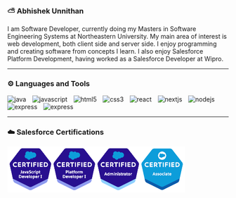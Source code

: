 ### ⛅ Abhishek Unnithan

I am Software Developer, currently doing my Masters in Software Engineering Systems at Northeastern University. My main area of interest is web development, both client side and server side. I enjoy programming and creating software from concepts I learn. I also enjoy Salesforce Platform Development, having worked as a Salesforce Developer at Wipro.

--- 


### ⚙️ Languages and Tools

<img src="https://cdn.jsdelivr.net/gh/devicons/devicon/icons/java/java-original-wordmark.svg" alt="java" style="width:30px; padding-right:10px;">
<img src="https://cdn.jsdelivr.net/gh/devicons/devicon/icons/javascript/javascript-original.svg" alt="javascript" style="width:30px; padding-right:10px;">
<img src="https://cdn.jsdelivr.net/gh/devicons/devicon/icons/html5/html5-plain-wordmark.svg" alt="html5" style="width:30px; padding-right:10px;">
<img src="https://cdn.jsdelivr.net/gh/devicons/devicon/icons/css3/css3-original-wordmark.svg" alt="css3" style="width:30px; padding-right:10px;">
<img src="https://cdn.jsdelivr.net/gh/devicons/devicon/icons/react/react-original.svg" alt="react" style="width:30px; padding-right:10px;">
<img src="https://cdn.jsdelivr.net/gh/devicons/devicon/icons/nextjs/nextjs-original.svg" alt="nextjs" style="width:30px; padding-right:10px;">
<img src="https://cdn.jsdelivr.net/gh/devicons/devicon/icons/nodejs/nodejs-original.svg" alt="nodejs" style="width:30px; padding-right:10px;">
<img src="https://cdn.jsdelivr.net/gh/devicons/devicon/icons/express/express-original.svg" alt="express" style="width:30px; padding-right:10px;">
<img src="https://cdn.jsdelivr.net/gh/devicons/devicon/icons/salesforce/salesforce-original.svg" alt="express" style="width:30px; padding-right:10px;"> 

---

### ☁️ Salesforce Certifications
<img src="./TransparentImage.png" alt="force-certis" />


<!--
**abhishek98-force/abhishek98-force** is a ✨ _special_ ✨ repository because its `README.md` (this file) appears on your GitHub profile.

Here are some ideas to get you started:


-->
